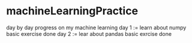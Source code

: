 # machineLearningPractice
day by day progress on my machine learning 
day 1 := learn about numpy basic exercise done 
day 2 := lear about pandas basic exrcise done
